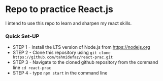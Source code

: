 # Repo to practice React.js

I intend to use this repo to learn and sharpen my react skills.

### Quick Set-UP
* STEP 1 - Install the LTS version of Node.js from https://nodejs.org
* STEP 2 - Clone this repository using `git clone https://github.com/tahmidefaz/react-prac.git`
* STEP 3 - Navigate to the cloned github repository from the command line `cd react-prac`
* STEP 4 - type `npm start` in the command line
